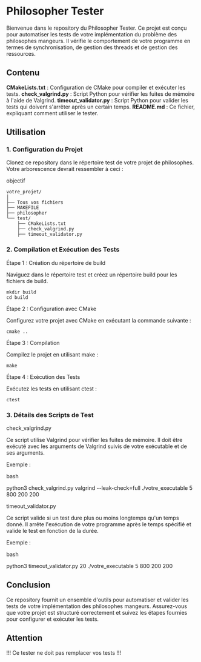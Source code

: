 # Philosopher Tester

Bienvenue dans le repository du Philosopher Tester. Ce projet est conçu pour automatiser les tests de votre implémentation du problème des philosophes mangeurs. Il vérifie le comportement de votre programme en termes de synchronisation, de gestion des threads et de gestion des ressources.

## Contenu

  **CMakeLists.txt** : Configuration de CMake pour compiler et exécuter les tests.
  **check_valgrind.py** : Script Python pour vérifier les fuites de mémoire à l'aide de Valgrind.
  **timeout_validator.py** : Script Python pour valider les tests qui doivent s'arrêter après un certain temps.
  **README.md** : Ce fichier, expliquant comment utiliser le tester.

## Utilisation

### 1. Configuration du Projet

Clonez ce repository dans le répertoire test de votre projet de philosophes. Votre arborescence devrait ressembler à ceci :

objectif

```
votre_projet/
│
├── Tous vos fichiers
├── MAKEFILE
├── philosopher
└── test/
    ├── CMakeLists.txt
    ├── check_valgrind.py
    ├── timeout_validator.py
```

### 2. Compilation et Exécution des Tests

Étape 1 : Création du répertoire de build

Naviguez dans le répertoire test et créez un répertoire build pour les fichiers de build.

```
mkdir build
cd build
```

Étape 2 : Configuration avec CMake

Configurez votre projet avec CMake en exécutant la commande suivante :
```
cmake ..
```
Étape 3 : Compilation

Compilez le projet en utilisant make :
```
make
```
Étape 4 : Exécution des Tests

Exécutez les tests en utilisant ctest :
```
ctest
```
### 3. Détails des Scripts de Test

check_valgrind.py

Ce script utilise Valgrind pour vérifier les fuites de mémoire. Il doit être exécuté avec les arguments de Valgrind suivis de votre exécutable et de ses arguments.

Exemple :

bash

python3 check_valgrind.py valgrind --leak-check=full ./votre_executable 5 800 200 200

timeout_validator.py

Ce script valide si un test dure plus ou moins longtemps qu'un temps donné. Il arrête l'exécution de votre programme après le temps spécifié et valide le test en fonction de la durée.

Exemple :

bash

python3 timeout_validator.py 20 ./votre_executable 5 800 200 200

## Conclusion

Ce repository fournit un ensemble d'outils pour automatiser et valider les tests de votre implémentation des philosophes mangeurs. Assurez-vous que votre projet est structuré correctement et suivez les étapes fournies pour configurer et exécuter les tests.

## Attention

!!! Ce tester ne doit pas remplacer vos tests !!!
